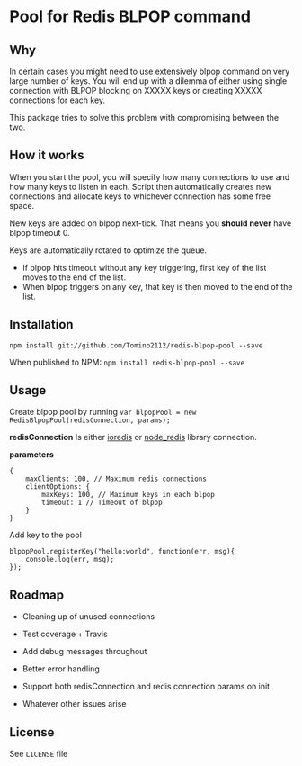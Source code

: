 # Pool for Redis BLPOP command

## Why
In certain cases you might need to use extensively blpop command on very large number of keys. You will end up with a dilemma of either using single connection with BLPOP blocking on XXXXX keys or creating XXXXX connections for each key.
 
This package tries to solve this problem with compromising between the two.

## How it works
When you start the pool, you will specify how many connections to use and how many keys to listen in each. Script then automatically creates new connections and allocate keys to whichever connection has some free space.

New keys are added on blpop next-tick. That means you **should never** have blpop timeout 0.

Keys are automatically rotated to optimize the queue. 
* If blpop hits timeout without any key triggering, first key of the list moves to the end of the list.
* When blpop triggers on any key, that key is then moved to the end of the list. 

## Installation
`npm install git://github.com/Tomino2112/redis-blpop-pool --save`

When published to NPM:
`npm install redis-blpop-pool --save`

## Usage
Create blpop pool by running
`var blpopPool = new RedisBlpopPool(redisConnection, params);`

**redisConnection** 
Is either [ioredis](https://github.com/luin/ioredis) or [node_redis](https://github.com/NodeRedis/node_redis) library connection.

**parameters** 
```
{
    maxClients: 100, // Maximum redis connections
    clientOptions: {
        maxKeys: 100, // Maximum keys in each blpop
        timeout: 1 // Timeout of blpop
    }
}
```

Add key to the pool

```
blpopPool.registerKey("hello:world", function(err, msg){
    console.log(err, msg);
});
```

## Roadmap
* Cleaning up of unused connections
* Test coverage + Travis
* Add debug messages throughout
* Better error handling
* Support both redisConnection and redis connection params on init

* Whatever other issues arise

## License
See `LICENSE` file
